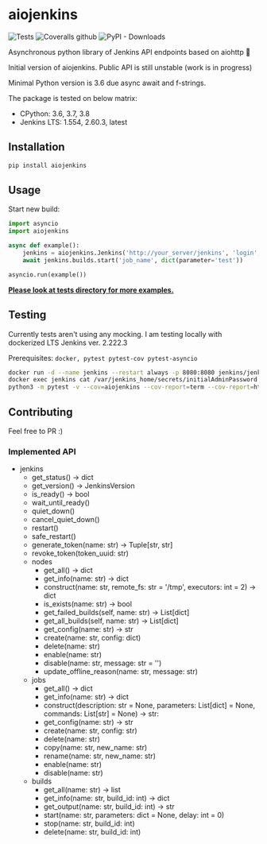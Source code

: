 # aiojenkins

![Tests](https://github.com/pbelskiy/aiojenkins/workflows/Tests/badge.svg)
![Coveralls github](https://img.shields.io/coveralls/github/pbelskiy/aiojenkins?label=Coverage)
![PyPI - Downloads](https://img.shields.io/pypi/dm/aiojenkins?color=1&label=Downloads)

Asynchronous python library of Jenkins API endpoints based on aiohttp 🥳

Initial version of aiojenkins. Public API is still unstable (work is in progress)

Minimal Python version is 3.6 due async await and f-strings.

The package is tested on below matrix:
- CPython: 3.6, 3.7, 3.8
- Jenkins LTS: 1.554, 2.60.3, latest

## Installation

```sh
pip install aiojenkins
```

## Usage

Start new build:
```python
import asyncio
import aiojenkins

async def example():
    jenkins = aiojenkins.Jenkins('http://your_server/jenkins', 'login', 'password')
    await jenkins.builds.start('job_name', dict(parameter='test'))

asyncio.run(example())
```
[__Please look at tests directory for more examples.__](https://github.com/pbelskiy/aiojenkins/tree/master/tests)

## Testing

Currently tests aren't using any mocking.
I am testing locally with dockerized LTS Jenkins ver. 2.222.3

Prerequisites: `docker, pytest pytest-cov pytest-asyncio`

```sh
docker run -d --name jenkins --restart always -p 8080:8080 jenkins/jenkins:lts
docker exec jenkins cat /var/jenkins_home/secrets/initialAdminPassword
python3 -m pytest -v --cov=aiojenkins --cov-report=term --cov-report=html
```

## Contributing

Feel free to PR :)


### Implemented API

- jenkins
  - get_status() -> dict
  - get_version() -> JenkinsVersion
  - is_ready() -> bool
  - wait_until_ready()
  - quiet_down()
  - cancel_quiet_down()
  - restart()
  - safe_restart()
  - generate_token(name: str) -> Tuple[str, str]
  - revoke_token(token_uuid: str)
  - nodes
    - get_all() -> dict
    - get_info(name: str) -> dict
    - construct(name: str,
                remote_fs: str = '/tmp',
                executors: int = 2) -> dict
    - is_exists(name: str) -> bool
    - get_failed_builds(self, name: str) -> List[dict]
    - get_all_builds(self, name: str) -> List[dict]
    - get_config(name: str) -> str
    - create(name: str, config: dict)
    - delete(name: str)
    - enable(name: str)
    - disable(name: str, message: str = '')
    - update_offline_reason(name: str, message: str)
  - jobs
    - get_all() -> dict
    - get_info(name: str) -> dict
    - construct(description: str = None,
                parameters: List[dict] = None,
                commands: List[str] = None) -> str:
    - get_config(name: str) -> str
    - create(name: str, config: str)
    - delete(name: str)
    - copy(name: str, new_name: str)
    - rename(name: str, new_name: str)
    - enable(name: str)
    - disable(name: str)
  - builds
    - get_all(name: str) -> list
    - get_info(name: str, build_id: int) -> dict
    - get_output(name: str, build_id: int) -> str
    - start(name: str,
            parameters: dict = None,
            delay: int = 0)
    - stop(name: str, build_id: int)
    - delete(name: str, build_id: int)
